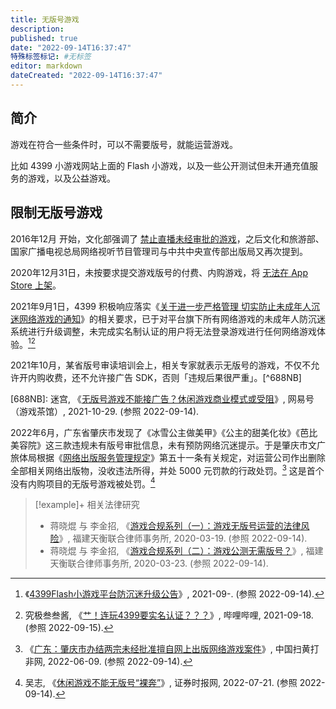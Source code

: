 ```yaml
---
title: 无版号游戏
description:
published: true
date: "2022-09-14T16:37:47"
特殊标签标记: #无标签
editor: markdown
dateCreated: "2022-09-14T16:37:47"
---
```


## 简介

游戏在符合一些条件时，可以不需要版号，就能运营游戏。

比如 4399 小游戏网站上面的 Flash 小游戏，以及一些公开测试但未开通充值服务的游戏，以及公益游戏。

## 限制无版号游戏

2016年12月 开始，文化部强调了 [禁止直播未经审批的游戏][]，之后文化和旅游部、国家广播电视总局网络视听节目管理司与中共中央宣传部出版局又再次提到。

[禁止直播未经审批的游戏]: /censorship/禁止直播未经审批的游戏.md

2020年12月31日，未按要求提交游戏版号的付费、内购游戏，将 [无法在 App Store 上架][]。

[无法在 App Store 上架]: /company/Apple/App_Store_大陆区.md#一些事件

2021年9月1日，4399 积极响应落实《[关于进一步严格管理 切实防止未成年人沉迷网络游戏的通知][]》的相关要求，已于对平台旗下所有网络游戏的未成年人防沉迷系统进行升级调整，未完成实名制认证的用户将无法登录游戏进行任何网络游戏体验。[^4399][^Bwvq4]

[关于进一步严格管理 切实防止未成年人沉迷网络游戏的通知]: /rule/国家新闻出版署/切实防止未成年人沉迷网络游戏的通知.md

[^4399]: 《[4399Flash小游戏平台防沉迷升级公告](https://web.archive.org/web/20220913092006/https://www.4399.com/notice.html)》, 2021-09-. (参照 2022-09-14).

[^Bwvq4]: 究极叁叁酱, 《[艹！连玩4399要实名认证？？？](https://archive.ph/Bwvq4 "https://www.bilibili.com/video/av335609528")》, 哔哩哔哩, 2021-09-18. (参照 2022-09-15).

2021年10月，某省版号审读培训会上，相关专家就表示无版号的游戏，不仅不允许开内购收费，还不允许接广告 SDK，否则「违规后果很严重」。[^688NB]

[688NB]: 迷宫, 《[无版号游戏不能接广告？休闲游戏商业模式或受阻](https://web.archive.org/web/20220914084757/https://www.163.com/dy/article/GNGG2GAB052688NB.html)》, 网易号（游戏茶馆）, 2021-10-29. (参照 2022-09-14).

2022年6月，广东省肇庆市发现了《冰雪公主做美甲》《公主的甜美化妆》《芭比美容院》这三款违规未有版号审批信息，未有预防网络沉迷提示。于是肇庆市文广旅体局根据《[网络出版服务管理规定](/rule/多部门/网络出版服务管理规定.md)》第五十一条有关规定，对运营公司作出删除全部相关网络出版物，没收违法所得，并处 5000 元罚款的行政处罚。[^446459] 这是首个没有内购项目的无版号游戏被处罚。[^4751211]

[^446459]: 《[广东：肇庆市办结两宗未经批准擅自网上出版网络游戏案件](https://web.archive.org/web/20220914091108/https://www.shdf.gov.cn/shdf/contents/2850/446459.html)》, 中国扫黄打非网, 2022-06-09. (参照 2022-09-14).

[^4751211]: 吴志, 《[休闲游戏不能无版号“裸奔”](https://web.archive.org/web/20220726200240/http://www.stcn.com/stock/djjd/202207/t20220721_4751211.html)》, 证券时报网, 2022-07-21. (参照 2022-09-14).

> [!example]+ 相关法律研究
>
> +   蒋晓焜 与 李金招, 《[游戏合规系列（一）：游戏无版号运营的法律风险](https://web.archive.org/web/20220914083814/http://www.tenetlaw.com/index.php?m=content&c=index&a=show&catid=8&id=1259)》, 福建天衡联合律师事务所, 2020-03-19. (参照 2022-09-14).
> +   蒋晓焜 与 李金招, 《[游戏合规系列（二）：游戏公测无需版号？](https://web.archive.org/web/20220914083819/http://www.tenetlaw.com/index.php?m=content&c=index&a=show&catid=8&id=1261)》, 福建天衡联合律师事务所, 2020-03-23. (参照 2022-09-14).

